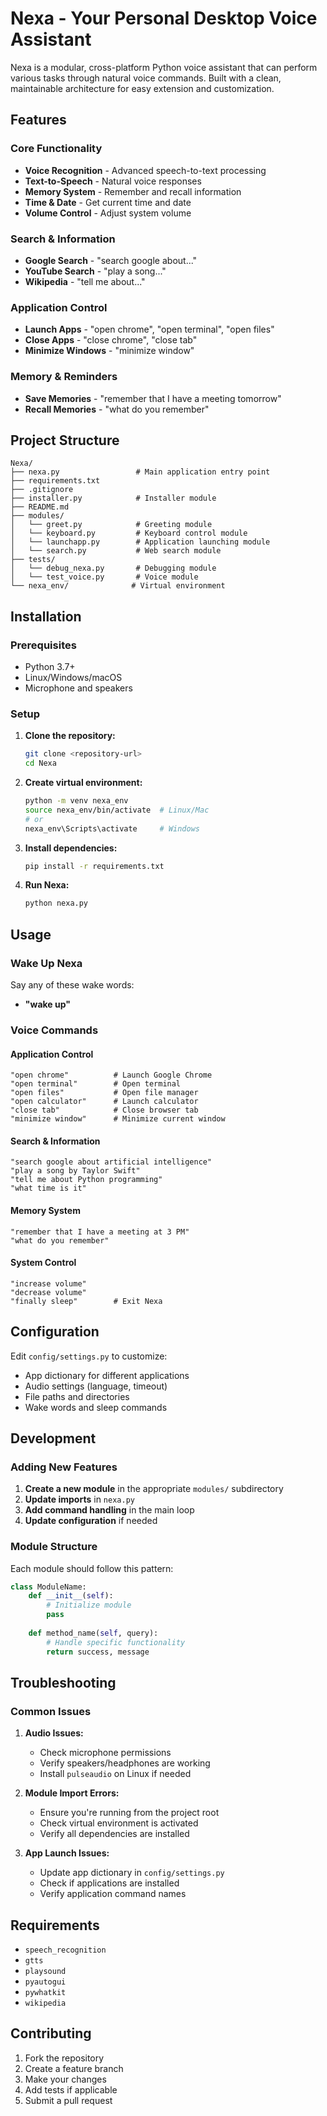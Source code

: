 #  Nexa - Your Personal Desktop Voice Assistant 

Nexa is a modular, cross-platform Python voice assistant that can perform various tasks through natural voice commands. Built with a clean, maintainable architecture for easy extension and customization.

## Features

### Core Functionality
- **Voice Recognition** - Advanced speech-to-text processing
- **Text-to-Speech** - Natural voice responses
- **Memory System** - Remember and recall information
- **Time & Date** - Get current time and date
- **Volume Control** - Adjust system volume

### Search & Information
- **Google Search** - "search google about..."
- **YouTube Search** - "play a song..."
- **Wikipedia** - "tell me about..."

### Application Control
- **Launch Apps** - "open chrome", "open terminal", "open files"
- **Close Apps** - "close chrome", "close tab"
- **Minimize Windows** - "minimize window"

### Memory & Reminders
- **Save Memories** - "remember that I have a meeting tomorrow"
- **Recall Memories** - "what do you remember"

## Project Structure

```
Nexa/
├── nexa.py                 # Main application entry point
├── requirements.txt
├── .gitignore
├── installer.py            # Installer module
├── README.md
├── modules/
│   └── greet.py            # Greeting module
│   └── keyboard.py         # Keyboard control module
│   └── launchapp.py        # Application launching module
│   └── search.py           # Web search module
├── tests/
│   └── debug_nexa.py       # Debugging module
│   └── test_voice.py       # Voice module
└── nexa_env/              # Virtual environment
```

## Installation

### Prerequisites
- Python 3.7+
- Linux/Windows/macOS
- Microphone and speakers

### Setup

1. **Clone the repository:**
   ```bash
   git clone <repository-url>
   cd Nexa
   ```

2. **Create virtual environment:**
   ```bash
   python -m venv nexa_env
   source nexa_env/bin/activate  # Linux/Mac
   # or
   nexa_env\Scripts\activate     # Windows
   ```

3. **Install dependencies:**
   ```bash
   pip install -r requirements.txt
   ```

4. **Run Nexa:**
   ```bash
   python nexa.py
   ```

## Usage

### Wake Up Nexa
Say any of these wake words:
- **"wake up"**

### Voice Commands

#### Application Control
```
"open chrome"          # Launch Google Chrome
"open terminal"        # Open terminal
"open files"           # Open file manager
"open calculator"      # Launch calculator
"close tab"            # Close browser tab
"minimize window"      # Minimize current window
```

#### Search & Information
```
"search google about artificial intelligence"
"play a song by Taylor Swift"
"tell me about Python programming"
"what time is it"
```

#### Memory System
```
"remember that I have a meeting at 3 PM"
"what do you remember"
```

#### System Control
```
"increase volume"
"decrease volume"
"finally sleep"        # Exit Nexa
```

## Configuration

Edit `config/settings.py` to customize:
- App dictionary for different applications
- Audio settings (language, timeout)
- File paths and directories
- Wake words and sleep commands

## Development

### Adding New Features

1. **Create a new module** in the appropriate `modules/` subdirectory
2. **Update imports** in `nexa.py`
3. **Add command handling** in the main loop
4. **Update configuration** if needed

### Module Structure
Each module should follow this pattern:
```python
class ModuleName:
    def __init__(self):
        # Initialize module
        pass
    
    def method_name(self, query):
        # Handle specific functionality
        return success, message
```

## Troubleshooting

### Common Issues

1. **Audio Issues:**
   - Check microphone permissions
   - Verify speakers/headphones are working
   - Install `pulseaudio` on Linux if needed

2. **Module Import Errors:**
   - Ensure you're running from the project root
   - Check virtual environment is activated
   - Verify all dependencies are installed

3. **App Launch Issues:**
   - Update app dictionary in `config/settings.py`
   - Check if applications are installed
   - Verify application command names

## Requirements

- `speech_recognition`
- `gtts`
- `playsound`
- `pyautogui`
- `pywhatkit`
- `wikipedia`

## Contributing

1. Fork the repository
2. Create a feature branch
3. Make your changes
4. Add tests if applicable
5. Submit a pull request


